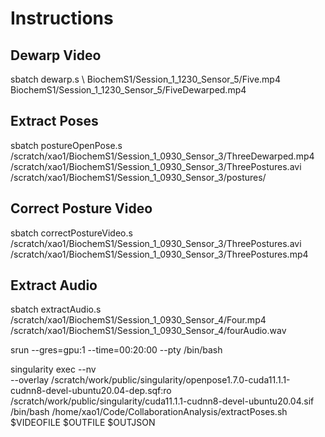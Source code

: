 # Instructions

## Dewarp Video

sbatch dewarp.s \ 
    BiochemS1/Session_1_1230_Sensor_5/Five.mp4 \
    BiochemS1/Session_1_1230_Sensor_5/FiveDewarped.mp4

## Extract Poses

sbatch postureOpenPose.s /scratch/xao1/BiochemS1/Session_1_0930_Sensor_3/ThreeDewarped.mp4 /scratch/xao1/BiochemS1/Session_1_0930_Sensor_3/ThreePostures.avi /scratch/xao1/BiochemS1/Session_1_0930_Sensor_3/postures/

## Correct Posture Video

sbatch correctPostureVideo.s \
    /scratch/xao1/BiochemS1/Session_1_0930_Sensor_3/ThreePostures.avi \
    /scratch/xao1/BiochemS1/Session_1_0930_Sensor_3/ThreePostures.mp4

## Extract Audio

sbatch extractAudio.s \
    /scratch/xao1/BiochemS1/Session_1_0930_Sensor_4/Four.mp4 \
    /scratch/xao1/BiochemS1/Session_1_0930_Sensor_4/fourAudio.wav


srun --gres=gpu:1 --time=00:20:00 --pty /bin/bash

singularity exec --nv \
      --overlay /scratch/work/public/singularity/openpose1.7.0-cuda11.1.1-cudnn8-devel-ubuntu20.04-dep.sqf:ro \
	    /scratch/work/public/singularity/cuda11.1.1-cudnn8-devel-ubuntu20.04.sif \
	    /bin/bash /home/xao1/Code/CollaborationAnalysis/extractPoses.sh $VIDEOFILE $OUTFILE $OUTJSON